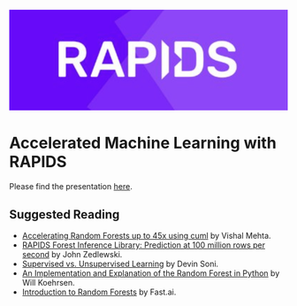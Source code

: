 ![RAPIDS Logo](presentation/assets/imgs/rapids_logo.png) 

# Accelerated Machine Learning with RAPIDS

Please find the presentation [here](https://AcceleratedMLwRAPIDS.github.io).

## Suggested Reading

- [Accelerating Random Forests up to 45x using cuml](https://medium.com/rapids-ai/accelerating-random-forests-up-to-45x-using-cuml-dfb782a31bea) by Vishal Mehta.
- [RAPIDS Forest Inference Library: Prediction at 100 million rows per second](https://medium.com/rapids-ai/rapids-forest-inference-library-prediction-at-100-million-rows-per-second-19558890bc35) by John Zedlewski.
- [Supervised vs. Unsupervised Learning](https://towardsdatascience.com/supervised-vs-unsupervised-learning-14f68e32ea8d) by Devin Soni.
- [An Implementation and Explanation of the Random Forest in Python](https://towardsdatascience.com/an-implementation-and-explanation-of-the-random-forest-in-python-77bf308a9b76) by Will Koehrsen.
- [Introduction to Random Forests](https://course18.fast.ai/lessonsml1/lesson1.html) by Fast.ai.
